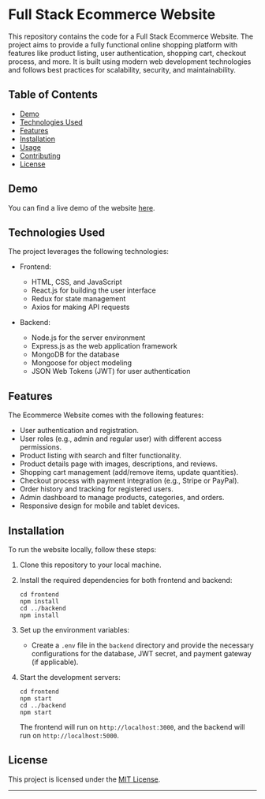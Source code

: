 # Full Stack Ecommerce Website

This repository contains the code for a Full Stack Ecommerce Website. The project aims to provide a fully functional online shopping platform with features like product listing, user authentication, shopping cart, checkout process, and more. It is built using modern web development technologies and follows best practices for scalability, security, and maintainability.

## Table of Contents

- [Demo](#demo)
- [Technologies Used](#technologies-used)
- [Features](#features)
- [Installation](#installation)
- [Usage](#usage)
- [Contributing](#contributing)
- [License](#license)

## Demo

You can find a live demo of the website [here](https://example.com).

## Technologies Used

The project leverages the following technologies:

- Frontend:
  - HTML, CSS, and JavaScript
  - React.js for building the user interface
  - Redux for state management
  - Axios for making API requests

- Backend:
  - Node.js for the server environment
  - Express.js as the web application framework
  - MongoDB for the database
  - Mongoose for object modeling
  - JSON Web Tokens (JWT) for user authentication



## Features

The Ecommerce Website comes with the following features:

- User authentication and registration.
- User roles (e.g., admin and regular user) with different access permissions.
- Product listing with search and filter functionality.
- Product details page with images, descriptions, and reviews.
- Shopping cart management (add/remove items, update quantities).
- Checkout process with payment integration (e.g., Stripe or PayPal).
- Order history and tracking for registered users.
- Admin dashboard to manage products, categories, and orders.
- Responsive design for mobile and tablet devices.

## Installation

To run the website locally, follow these steps:

1. Clone this repository to your local machine.

2. Install the required dependencies for both frontend and backend:
   ```
   cd frontend
   npm install
   cd ../backend
   npm install
   ```

3. Set up the environment variables:

   - Create a `.env` file in the `backend` directory and provide the necessary configurations for the database, JWT secret, and payment gateway (if applicable).

4. Start the development servers:

   ```
   cd frontend
   npm start
   cd ../backend
   npm start
   ```

   The frontend will run on `http://localhost:3000`, and the backend will run on `http://localhost:5000`.


## License

This project is licensed under the [MIT License](LICENSE).

---

